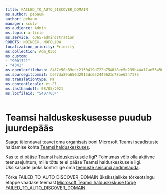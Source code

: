 ```yaml
---
title: FAILED_TO_AUTO_DISCOVER_DOMAIN
ms.author: pebaum
author: pebaum
manager: scotv
ms.audience: Admin
ms.topic: article
ms.service: o365-administration
ROBOTS: NOINDEX, NOFOLLOW
localization_priority: Priority
ms.collection: Adm_O365
ms.custom:
- "9001721"
- "4341"
ms.openlocfilehash: 8487e50c89edc2130419d722b7588f8ee5d239b44a17ae55456ee2fc3442181e
ms.sourcegitcommit: b5f7da89a650d2915dc652449623c78be6247175
ms.translationtype: MT
ms.contentlocale: et-EE
ms.lasthandoff: 08/05/2021
ms.locfileid: "54077034"
---
```

# <a name="no-access-to-teams-admin-center"></a>Teamsi halduskeskusesse puudub juurdepääs

Saage täiendavat teavet oma organisatsiooni Microsoft Teamsi seadistuste haldamise kohta [Teamsi halduskeskuses](https://docs.microsoft.com/microsoftteams/enable-features-office-365).

Kas te ei pääse [Teamsi halduskeskusele](https://docs.microsoft.com/microsoftteams/enable-features-office-365) ligi? Toimumas võib olla aktiivne teenusejuhtum, mille tõttu te ei pääse Teamsi halduskeskusele ligi. Üksikasjade jaoks kontrollige oma [teenuste seisundi andmelauda](https://status.office365.com/).

Tõrke FAILED_TO_AUTO_DISCOVER_DOMAIN üksikasjalikke tõrkeotsingu etappe vaadake teemast [Microsoft Teamsi halduskeskuse tõrge FAILED_TO_AUTO_DISCOVER_DOMAIN](https://docs.microsoft.com/microsoftteams/troubleshoot/teams-administration/failed-to-auto-discover-domain-error-teams-admin-center).
